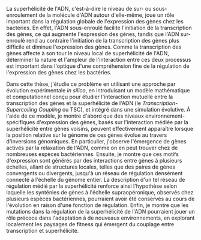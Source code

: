 La superhélicité de l'ADN, c'est-à-dire le niveau de sur- ou sous-enroulement de la molécule d'ADN autour d'elle-même, joue un rôle important dans la régulation globale de l'expression des gènes chez les bactéries.
En effet, l'ADN sous-enroulé facilite l'initiation de la transcription des gènes, ce qui augmente l'expression des gènes, tandis que l'ADN sur-enroulé rend au contraire l'initiation de la transcription des gènes plus difficile et diminue l'expression des gènes.
Comme la transcription des gènes affecte à son tour le niveau local de superhélicité de l'ADN, déterminer la nature et l'ampleur de l'interaction entre ces deux processus est important dans l'optique d'une compréhension fine de la régulation de l'expression des gènes chez les bactéries.

Dans cette thèse, j'étudie ce problème en utilisant une approche par évolution expérimentale _in silico_, en introduisant un modèle mathématique et computationnel conçu pour étudier l'interaction mutuelle entre la transcription des gènes et la superhélicité de l'ADN (le _Transcription-Supercoiling Coupling_ ou TSC), et intégré dans une simulation évolutive.
À l'aide de ce modèle, je montre d'abord que des niveaux environnement-spécifiques d'expression des gènes, basés sur l'interaction médiée par la superhélicité entre gènes voisins, peuvent effectivement apparaître lorsque la position relative sur le génome de ces gènes évolue au travers d'inversions génomiques.
En particulier, j'observe l'émergence de gènes activés par la relaxation de l'ADN, comme on en peut trouver chez de nombreuses espèces bactériennes.
Ensuite, je montre que ces motifs d'expression sont générés par des interactions entre gènes à plusieurs échelles, allant de structures locales, telles que des paires de gènes convergents ou divergents, jusqu'à un réseau de régulation densément connecté à l'échelle du génome entier.
La description d'un tel réseau de régulation médié par la superhélicité renforce ainsi l'hypothèse selon laquelle les synténies de gènes à l'échelle supraopéronique, observés chez plusieurs espèces bactériennes, pourraient avoir été conservés au cours de l'évolution en raison d'une fonction de régulation.
Enfin, je montre que les mutations dans la régulation de la superhélicité de l'ADN pourraient jouer un rôle précoce dans l'adaptation à de nouveaux environnements, en explorant localement les paysages de fitness qui émergent du couplage entre transcription et superhélicité.
